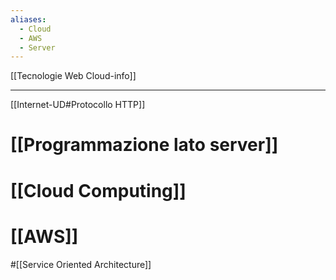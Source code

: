 ```yaml
---
aliases:
  - Cloud
  - AWS
  - Server
---
```

[[Tecnologie Web Cloud-info]]

---

[[Internet-UD#Protocollo HTTP]]

# [[Programmazione lato server]]

# [[Cloud Computing]]

# [[AWS]]

#[[Service Oriented Architecture]]